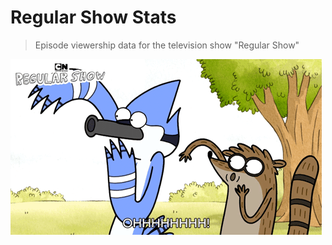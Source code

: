 # Regular Show Stats

> Episode viewership data for the television show "Regular Show"

![](ohhhhhhhh.gif)

